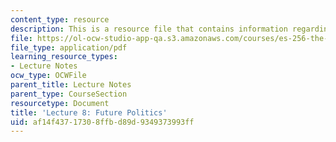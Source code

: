 ```yaml
---
content_type: resource
description: This is a resource file that contains information regarding lecture 8.
file: https://ol-ocw-studio-app-qa.s3.amazonaws.com/courses/es-256-the-coming-years-spring-2008/af14f43717308ffbd89d9349373993ff_MITES_256S08_Lec08.pdf
file_type: application/pdf
learning_resource_types:
- Lecture Notes
ocw_type: OCWFile
parent_title: Lecture Notes
parent_type: CourseSection
resourcetype: Document
title: 'Lecture 8: Future Politics'
uid: af14f437-1730-8ffb-d89d-9349373993ff
---
```


